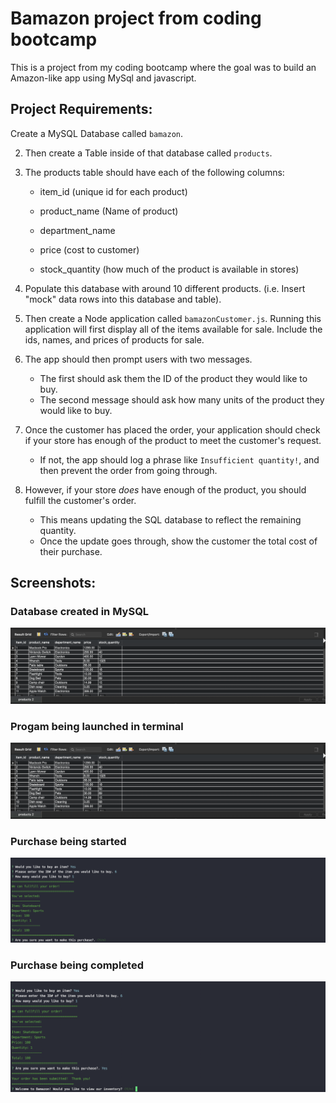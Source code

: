 # Bamazon project from coding bootcamp

This is a project from my coding bootcamp where the goal was to build an Amazon-like app using MySql and javascript.

## Project Requirements:

Create a MySQL Database called `bamazon`.

2. Then create a Table inside of that database called `products`.

3. The products table should have each of the following columns:

   * item_id (unique id for each product)

   * product_name (Name of product)

   * department_name

   * price (cost to customer)

   * stock_quantity (how much of the product is available in stores)

4. Populate this database with around 10 different products. (i.e. Insert "mock" data rows into this database and table).

5. Then create a Node application called `bamazonCustomer.js`. Running this application will first display all of the items available for sale. Include the ids, names, and prices of products for sale.

6. The app should then prompt users with two messages.

   * The first should ask them the ID of the product they would like to buy.
   * The second message should ask how many units of the product they would like to buy.

7. Once the customer has placed the order, your application should check if your store has enough of the product to meet the customer's request.

   * If not, the app should log a phrase like `Insufficient quantity!`, and then prevent the order from going through.

8. However, if your store _does_ have enough of the product, you should fulfill the customer's order.
   * This means updating the SQL database to reflect the remaining quantity.
   * Once the update goes through, show the customer the total cost of their purchase.

## Screenshots:

### Database created in MySQL
![Image of database](https://github.com/Jimbomoso/Bamazon/blob/master/screenshots/Screen%20Shot%202019-06-18%20at%2012.41.24%20PM.png)

### Progam being launched in terminal
![Image of program being started](https://github.com/Jimbomoso/Bamazon/blob/master/screenshots/Screen%20Shot%202019-06-18%20at%2012.41.24%20PM.png)

### Purchase being started 
![Image of purchase being made](https://github.com/Jimbomoso/Bamazon/blob/master/screenshots/Screen%20Shot%202019-06-18%20at%201.24.34%20PM.png)

### Purchase being completed 
![Image of purchase completed](https://github.com/Jimbomoso/Bamazon/blob/master/screenshots/Screen%20Shot%202019-06-18%20at%201.24.57%20PM.png)